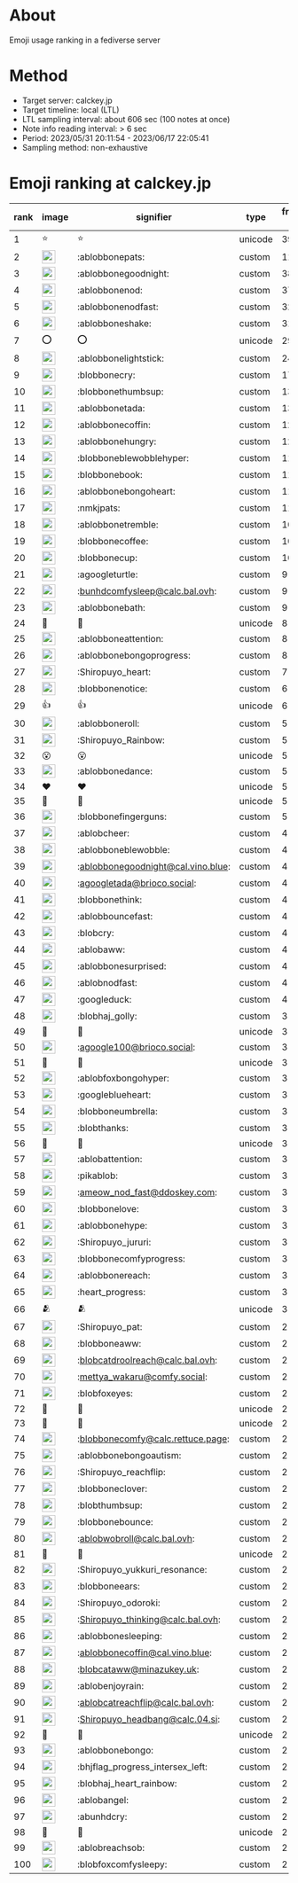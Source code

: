 # About
Emoji usage ranking in a fediverse server

# Method
- Target server: calckey.jp
- Target timeline: local (LTL)
- LTL sampling interval: about 606 sec (100 notes at once)
- Note info reading interval: > 6 sec
- Period: 2023/05/31 20:11:54 - 2023/06/17 22:05:41 
- Sampling method: non-exhaustive

# Emoji ranking at calckey.jp

|rank|image|signifier|type|frequency score|
|----|----|----|----|----|
|1|⭐|⭐|unicode|393|
|2|<img height="24" src="https://calckey.jp/emoji/ablobbonepats.webp">|:ablobbonepats:|custom|114|
|3|<img height="24" src="https://calckey.jp/emoji/ablobbonegoodnight.webp">|:ablobbonegoodnight:|custom|38|
|4|<img height="24" src="https://calckey.jp/emoji/ablobbonenod.webp">|:ablobbonenod:|custom|37|
|5|<img height="24" src="https://calckey.jp/emoji/ablobbonenodfast.webp">|:ablobbonenodfast:|custom|32|
|6|<img height="24" src="https://calckey.jp/emoji/ablobboneshake.webp">|:ablobboneshake:|custom|31|
|7|⭕|⭕|unicode|29|
|8|<img height="24" src="https://calckey.jp/emoji/ablobbonelightstick.webp">|:ablobbonelightstick:|custom|24|
|9|<img height="24" src="https://calckey.jp/emoji/blobbonecry.webp">|:blobbonecry:|custom|17|
|10|<img height="24" src="https://calckey.jp/emoji/blobbonethumbsup.webp">|:blobbonethumbsup:|custom|13|
|11|<img height="24" src="https://calckey.jp/emoji/ablobbonetada.webp">|:ablobbonetada:|custom|13|
|12|<img height="24" src="https://calckey.jp/emoji/ablobbonecoffin.webp">|:ablobbonecoffin:|custom|12|
|13|<img height="24" src="https://calckey.jp/emoji/ablobbonehungry.webp">|:ablobbonehungry:|custom|12|
|14|<img height="24" src="https://calckey.jp/emoji/blobboneblewobblehyper.webp">|:blobboneblewobblehyper:|custom|11|
|15|<img height="24" src="https://calckey.jp/emoji/blobbonebook.webp">|:blobbonebook:|custom|11|
|16|<img height="24" src="https://calckey.jp/emoji/ablobbonebongoheart.webp">|:ablobbonebongoheart:|custom|11|
|17|<img height="24" src="https://calckey.jp/emoji/nmkjpats.webp">|:nmkjpats:|custom|11|
|18|<img height="24" src="https://calckey.jp/emoji/ablobbonetremble.webp">|:ablobbonetremble:|custom|10|
|19|<img height="24" src="https://calckey.jp/emoji/blobbonecoffee.webp">|:blobbonecoffee:|custom|10|
|20|<img height="24" src="https://calckey.jp/emoji/blobbonecup.webp">|:blobbonecup:|custom|10|
|21|<img height="24" src="https://calckey.jp/emoji/agoogleturtle.webp">|:agoogleturtle:|custom|9|
|22|<img height="24" src="https://calckey.jp/emoji/bunhdcomfysleep.webp">|:bunhdcomfysleep@calc.bal.ovh:|custom|9|
|23|<img height="24" src="https://calckey.jp/emoji/ablobbonebath.webp">|:ablobbonebath:|custom|9|
|24|🎉|🎉|unicode|8|
|25|<img height="24" src="https://calckey.jp/emoji/ablobboneattention.webp">|:ablobboneattention:|custom|8|
|26|<img height="24" src="https://calckey.jp/emoji/ablobbonebongoprogress.webp">|:ablobbonebongoprogress:|custom|8|
|27|<img height="24" src="https://calckey.jp/emoji/Shiropuyo_heart.webp">|:Shiropuyo_heart:|custom|7|
|28|<img height="24" src="https://calckey.jp/emoji/blobbonenotice.webp">|:blobbonenotice:|custom|6|
|29|👍|👍|unicode|6|
|30|<img height="24" src="https://calckey.jp/emoji/ablobboneroll.webp">|:ablobboneroll:|custom|5|
|31|<img height="24" src="https://calckey.jp/emoji/Shiropuyo_Rainbow.webp">|:Shiropuyo_Rainbow:|custom|5|
|32|😮|😮|unicode|5|
|33|<img height="24" src="https://calckey.jp/emoji/ablobbonedance.webp">|:ablobbonedance:|custom|5|
|34|❤|❤|unicode|5|
|35|🤝|🤝|unicode|5|
|36|<img height="24" src="https://calckey.jp/emoji/blobbonefingerguns.webp">|:blobbonefingerguns:|custom|5|
|37|<img height="24" src="https://calckey.jp/emoji/ablobcheer.webp">|:ablobcheer:|custom|4|
|38|<img height="24" src="https://calckey.jp/emoji/ablobboneblewobble.webp">|:ablobboneblewobble:|custom|4|
|39|<img height="24" src="https://calckey.jp/emoji/ablobbonegoodnight.webp">|:ablobbonegoodnight@cal.vino.blue:|custom|4|
|40|<img height="24" src="https://calckey.jp/emoji/agoogletada.webp">|:agoogletada@brioco.social:|custom|4|
|41|<img height="24" src="https://calckey.jp/emoji/blobbonethink.webp">|:blobbonethink:|custom|4|
|42|<img height="24" src="https://calckey.jp/emoji/ablobbouncefast.webp">|:ablobbouncefast:|custom|4|
|43|<img height="24" src="https://calckey.jp/emoji/blobcry.webp">|:blobcry:|custom|4|
|44|<img height="24" src="https://calckey.jp/emoji/ablobaww.webp">|:ablobaww:|custom|4|
|45|<img height="24" src="https://calckey.jp/emoji/ablobbonesurprised.webp">|:ablobbonesurprised:|custom|4|
|46|<img height="24" src="https://calckey.jp/emoji/ablobnodfast.webp">|:ablobnodfast:|custom|4|
|47|<img height="24" src="https://calckey.jp/emoji/googleduck.webp">|:googleduck:|custom|4|
|48|<img height="24" src="https://calckey.jp/emoji/blobhaj_golly.webp">|:blobhaj_golly:|custom|3|
|49|🦀|🦀|unicode|3|
|50|<img height="24" src="https://calckey.jp/emoji/agoogle100.webp">|:agoogle100@brioco.social:|custom|3|
|51|🍔|🍔|unicode|3|
|52|<img height="24" src="https://calckey.jp/emoji/ablobfoxbongohyper.webp">|:ablobfoxbongohyper:|custom|3|
|53|<img height="24" src="https://calckey.jp/emoji/googleblueheart.webp">|:googleblueheart:|custom|3|
|54|<img height="24" src="https://calckey.jp/emoji/blobboneumbrella.webp">|:blobboneumbrella:|custom|3|
|55|<img height="24" src="https://calckey.jp/emoji/blobthanks.webp">|:blobthanks:|custom|3|
|56|🍆|🍆|unicode|3|
|57|<img height="24" src="https://calckey.jp/emoji/ablobattention.webp">|:ablobattention:|custom|3|
|58|<img height="24" src="https://calckey.jp/emoji/pikablob.webp">|:pikablob:|custom|3|
|59|<img height="24" src="https://calckey.jp/emoji/ameow_nod_fast.webp">|:ameow_nod_fast@ddoskey.com:|custom|3|
|60|<img height="24" src="https://calckey.jp/emoji/blobbonelove.webp">|:blobbonelove:|custom|3|
|61|<img height="24" src="https://calckey.jp/emoji/ablobbonehype.webp">|:ablobbonehype:|custom|3|
|62|<img height="24" src="https://calckey.jp/emoji/Shiropuyo_jururi.webp">|:Shiropuyo_jururi:|custom|3|
|63|<img height="24" src="https://calckey.jp/emoji/blobbonecomfyprogress.webp">|:blobbonecomfyprogress:|custom|3|
|64|<img height="24" src="https://calckey.jp/emoji/ablobbonereach.webp">|:ablobbonereach:|custom|3|
|65|<img height="24" src="https://calckey.jp/emoji/heart_progress.webp">|:heart_progress:|custom|3|
|66|🫂|🫂|unicode|3|
|67|<img height="24" src="https://calckey.jp/emoji/Shiropuyo_pat.webp">|:Shiropuyo_pat:|custom|2|
|68|<img height="24" src="https://calckey.jp/emoji/blobboneaww.webp">|:blobboneaww:|custom|2|
|69|<img height="24" src="https://calckey.jp/emoji/blobcatdroolreach.webp">|:blobcatdroolreach@calc.bal.ovh:|custom|2|
|70|<img height="24" src="https://calckey.jp/emoji/mettya_wakaru.webp">|:mettya_wakaru@comfy.social:|custom|2|
|71|<img height="24" src="https://calckey.jp/emoji/blobfoxeyes.webp">|:blobfoxeyes:|custom|2|
|72|🤯|🤯|unicode|2|
|73|🦆|🦆|unicode|2|
|74|<img height="24" src="https://calckey.jp/emoji/blobbonecomfy.webp">|:blobbonecomfy@calc.rettuce.page:|custom|2|
|75|<img height="24" src="https://calckey.jp/emoji/ablobbonebongoautism.webp">|:ablobbonebongoautism:|custom|2|
|76|<img height="24" src="https://calckey.jp/emoji/Shiropuyo_reachflip.webp">|:Shiropuyo_reachflip:|custom|2|
|77|<img height="24" src="https://calckey.jp/emoji/blobboneclover.webp">|:blobboneclover:|custom|2|
|78|<img height="24" src="https://calckey.jp/emoji/blobthumbsup.webp">|:blobthumbsup:|custom|2|
|79|<img height="24" src="https://calckey.jp/emoji/blobbonebounce.webp">|:blobbonebounce:|custom|2|
|80|<img height="24" src="https://calckey.jp/emoji/ablobwobroll.webp">|:ablobwobroll@calc.bal.ovh:|custom|2|
|81|🍚|🍚|unicode|2|
|82|<img height="24" src="https://calckey.jp/emoji/Shiropuyo_yukkuri_resonance.webp">|:Shiropuyo_yukkuri_resonance:|custom|2|
|83|<img height="24" src="https://calckey.jp/emoji/blobboneears.webp">|:blobboneears:|custom|2|
|84|<img height="24" src="https://calckey.jp/emoji/Shiropuyo_odoroki.webp">|:Shiropuyo_odoroki:|custom|2|
|85|<img height="24" src="https://calckey.jp/emoji/Shiropuyo_thinking.webp">|:Shiropuyo_thinking@calc.bal.ovh:|custom|2|
|86|<img height="24" src="https://calckey.jp/emoji/ablobbonesleeping.webp">|:ablobbonesleeping:|custom|2|
|87|<img height="24" src="https://calckey.jp/emoji/ablobbonecoffin.webp">|:ablobbonecoffin@cal.vino.blue:|custom|2|
|88|<img height="24" src="https://calckey.jp/emoji/blobcataww.webp">|:blobcataww@minazukey.uk:|custom|2|
|89|<img height="24" src="https://calckey.jp/emoji/ablobenjoyrain.webp">|:ablobenjoyrain:|custom|2|
|90|<img height="24" src="https://calckey.jp/emoji/ablobcatreachflip.webp">|:ablobcatreachflip@calc.bal.ovh:|custom|2|
|91|<img height="24" src="https://calckey.jp/emoji/Shiropuyo_headbang.webp">|:Shiropuyo_headbang@calc.04.si:|custom|2|
|92|🍟|🍟|unicode|2|
|93|<img height="24" src="https://calckey.jp/emoji/ablobbonebongo.webp">|:ablobbonebongo:|custom|2|
|94|<img height="24" src="https://calckey.jp/emoji/bhjflag_progress_intersex_left.webp">|:bhjflag_progress_intersex_left:|custom|2|
|95|<img height="24" src="https://calckey.jp/emoji/blobhaj_heart_rainbow.webp">|:blobhaj_heart_rainbow:|custom|2|
|96|<img height="24" src="https://calckey.jp/emoji/ablobangel.webp">|:ablobangel:|custom|2|
|97|<img height="24" src="https://calckey.jp/emoji/abunhdcry.webp">|:abunhdcry:|custom|2|
|98|💯|💯|unicode|2|
|99|<img height="24" src="https://calckey.jp/emoji/ablobreachsob.webp">|:ablobreachsob:|custom|2|
|100|<img height="24" src="https://calckey.jp/emoji/blobfoxcomfysleepy.webp">|:blobfoxcomfysleepy:|custom|2|
